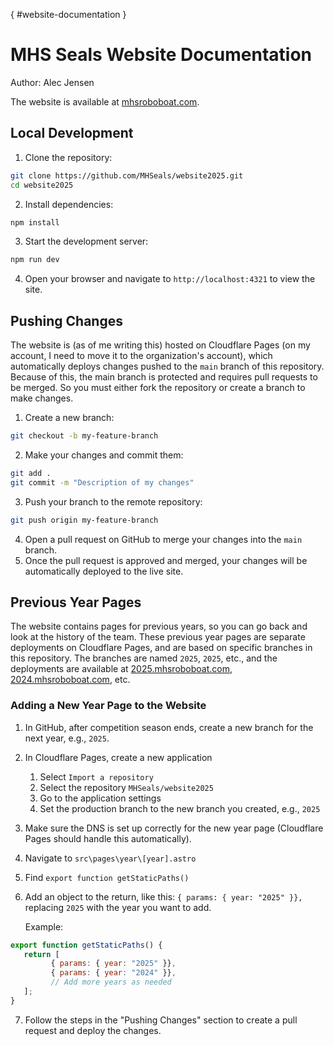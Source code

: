 [](){ #website-documentation }
# MHS Seals Website Documentation

Author: Alec Jensen

The website is available at [mhsroboboat.com](https://mhsroboboat.com).

## Local Development

1. Clone the repository:
```bash
git clone https://github.com/MHSeals/website2025.git
cd website2025
```

2. Install dependencies:
```bash
npm install
```

3. Start the development server:
```bash
npm run dev
```

4. Open your browser and navigate to `http://localhost:4321` to view the site.

## Pushing Changes

The website is (as of me writing this) hosted on Cloudflare Pages (on my account, I need to move it to the organization's account), which automatically deploys changes pushed to the `main` branch of this repository.
Because of this, the main branch is protected and requires pull requests to be merged. So you must either fork the repository or create a branch to make changes.

1. Create a new branch:
```bash
git checkout -b my-feature-branch
```

2. Make your changes and commit them:
```bash
git add .
git commit -m "Description of my changes"
```

3. Push your branch to the remote repository:
```bash
git push origin my-feature-branch
```

4. Open a pull request on GitHub to merge your changes into the `main` branch.
5. Once the pull request is approved and merged, your changes will be automatically deployed to the live site.

## Previous Year Pages

The website contains pages for previous years, so you can go back and look at the history of the team. These previous year pages are separate deployments on Cloudflare Pages, and are based on specific branches in this repository. The branches are named `2025`, `2025`, etc., and the deployments are available at [2025.mhsroboboat.com](https://2025.mhsroboboat.com), [2024.mhsroboboat.com](https://2024.mhsroboboat.com), etc.

### Adding a New Year Page to the Website

1. In GitHub, after competition season ends, create a new branch for the next year, e.g., `2025`.
2. In Cloudflare Pages, create a new application
    1. Select `Import a repository`
    2. Select the repository `MHSeals/website2025`
    3. Go to the application settings
    4. Set the production branch to the new branch you created, e.g., `2025`
3. Make sure the DNS is set up correctly for the new year page (Cloudflare Pages should handle this automatically).
4. Navigate to `src\pages\year\[year].astro`
5. Find `export function getStaticPaths()`
6. Add an object to the return, like this: `{ params: { year: "2025" }},`
   replacing `2025` with the year you want to add.

   Example:
```javascript
export function getStaticPaths() {
   return [
         { params: { year: "2025" }},
         { params: { year: "2024" }},
         // Add more years as needed
   ];
}
```
7. Follow the steps in the "Pushing Changes" section to create a pull request and deploy the changes.
